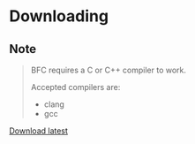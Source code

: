# Downloading

## Note
> BFC requires a C or C++ compiler to work.
>
> Accepted compilers are:
> - clang
> - gcc

[Download latest](<https://github.com/https123456789/BFC/archive/refs/heads/main.zip>)